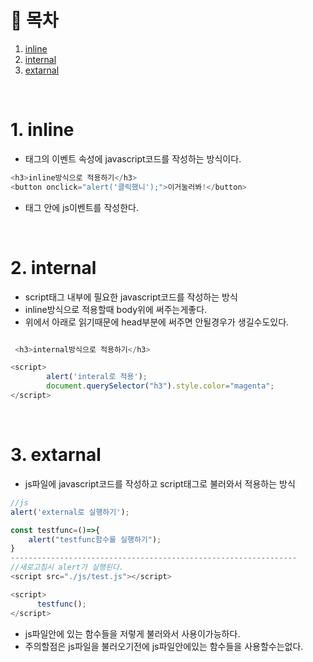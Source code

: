 # 🔖 목차
1. [inline](#1-inline)<br/>
2. [internal](#2-internal)<br/>
3. [extarnal](#3-extarnal)<br/>

<br/>

# 1. inline
- 태그의 이벤트 속성에 javascript코드를 작성하는 방식이다.

```javascript
<h3>inline방식으로 적용하기</h3>
<button onclick="alert('클릭했니');">이거눌러봐!</button>
```

- 태그 안에 js이벤트를 작성한다.

<br/>

# 2. internal
- script태그 내부에 필요한 javascript코드를 작성하는 방식
- inline방식으로 적용할때 body위에 써주는게좋다.
- 위에서 아래로 읽기때문에 head부분에 써주면 안될경우가 생길수도있다.

```javascript

 <h3>internal방식으로 적용하기</h3>

<script>
        alert('interal로 적용');
        document.querySelector("h3").style.color="magenta";
</script>
```

<br/>

# 3. extarnal
- js파일에 javascript코드를 작성하고 script태그로 불러와서 적용하는 방식

```javascript
//js
alert('external로 실행하기');

const testfunc=()=>{
    alert("testfunc함수를 실행하기");
}
----------------------------------------------------------------
//새로고침시 alert가 실행된다.
<script src="./js/test.js"></script>

<script>
      testfunc();
</script>
```
- js파일안에 있는 함수들을 저렇게 불러와서 사용이가능하다.
- 주의할점은 js파일을 불러오기전에 js파일안에있는 함수들을 사용할수는없다.

<br/>


